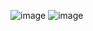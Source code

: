 ![image](https://github.com/user-attachments/assets/edbcb66a-45dc-4354-b0f6-9f3ba9ddaad8)
![image](https://github.com/user-attachments/assets/49e3097f-2128-4503-b4ff-36f012be25ca)
